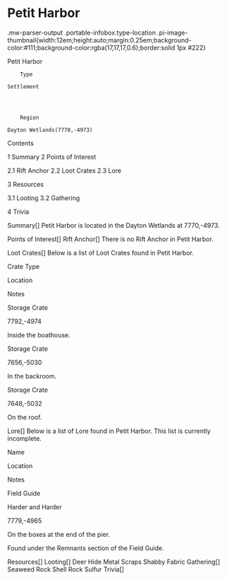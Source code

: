 # Petit Harbor

.mw-parser-output .portable-infobox.type-location .pi-image-thumbnail{width:12em;height:auto;margin:0.25em;background-color:#111;background-color:rgba(17,17,17,0.6);border:solid 1px #222}

Petit Harbor

	

	
		Type
	
	Settlement



	
		Region
	
	Dayton Wetlands(7770,-4973)




Contents

1 Summary
2 Points of Interest

2.1 Rift Anchor
2.2 Loot Crates
2.3 Lore


3 Resources

3.1 Looting
3.2 Gathering


4 Trivia



Summary[]
Petit Harbor is located in the Dayton Wetlands at 7770,-4973.

Points of Interest[]
Rift Anchor[]
There is no Rift Anchor in Petit Harbor.

Loot Crates[]
Below is a list of Loot Crates found in Petit Harbor.



Crate Type

Location

Notes


Storage Crate

7792,-4974

Inside the boathouse.


Storage Crate

7656,-5030

In the backroom.


Storage Crate

7648,-5032

On the roof.


Lore[]
Below is a list of Lore found in Petit Harbor. This list is currently incomplete.



Name

Location

Notes

Field Guide


Harder and Harder

7779,-4965

On the boxes at the end of the pier.

Found under the Remnants section of the Field Guide.


Resources[]
Looting[]
Deer Hide
Metal Scraps
Shabby Fabric
Gathering[]
Seaweed Rock
Shell Rock
Sulfur
Trivia[]
